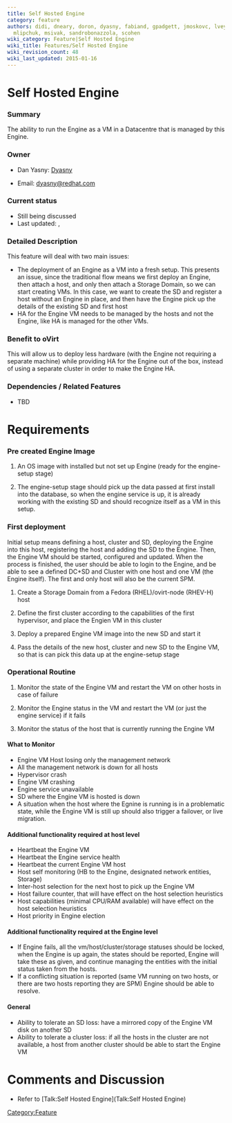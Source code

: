 ```yaml
---
title: Self Hosted Engine
category: feature
authors: didi, dneary, doron, dyasny, fabiand, gpadgett, jmoskovc, lveyde, mgoldboi,
  mlipchuk, msivak, sandrobonazzola, scohen
wiki_category: Feature|Self Hosted Engine
wiki_title: Features/Self Hosted Engine
wiki_revision_count: 48
wiki_last_updated: 2015-01-16
---
```


# Self Hosted Engine

### Summary

The ability to run the Engine as a VM in a Datacentre that is managed by this Engine.

### Owner

*   Dan Yasny: [ Dyasny](User:Dyasny)

<!-- -->

*   Email: <dyasny@redhat.com>

### Current status

*   Still being discussed
*   Last updated: ,

### Detailed Description

This feature will deal with two main issues:

*   The deployment of an Engine as a VM into a fresh setup. This presents an issue, since the traditional flow means we first deploy an Engine, then attach a host, and only then attach a Storage Domain, so we can start creating VMs. In this case, we want to create the SD and register a host without an Engine in place, and then have the Engine pick up the details of the existing SD and first host
*   HA for the Engine VM needs to be managed by the hosts and not the Engine, like HA is managed for the other VMs.

### Benefit to oVirt

This will allow us to deploy less hardware (with the Engine not requiring a separate machine) while providing HA for the Engine out of the box, instead of using a separate cluster in order to make the Engine HA.

### Dependencies / Related Features

*   TBD

# Requirements

### Pre created Engine Image

1. An OS image with installed but not set up Engine (ready for the engine-setup stage)

2. The engine-setup stage should pick up the data passed at first install into the database, so when the engine service is up, it is already working with the existing SD and should recognize itself as a VM in this setup.

### First deployment

Initial setup means defining a host, cluster and SD, deploying the Engine into this host, registering the host and adding the SD to the Engine. Then, the Engine VM should be started, configured and updated. When the process is finished, the user should be able to login to the Engine, and be able to see a defined DC+SD and Cluster with one host and one VM (the Engine itself). The first and only host will also be the current SPM.

1. Create a Storage Domain from a Fedora (RHEL)/ovirt-node (RHEV-H) host

2. Define the first cluster according to the capabilities of the first hypervisor, and place the Engien VM in this cluster

3. Deploy a prepared Engine VM image into the new SD and start it

4. Pass the details of the new host, cluster and new SD to the Engine VM, so that is can pick this data up at the engine-setup stage

### Operational Routine

1. Monitor the state of the Engine VM and restart the VM on other hosts in case of failure

2. Monitor the Engine status in the VM and restart the VM (or just the engine service) if it fails

3. Monitor the status of the host that is currently running the Engine VM

#### What to Monitor

*   Engine VM Host losing only the management network
*   All the management network is down for all hosts
*   Hypervisor crash
*   Engine VM crashing
*   Engine service unavailable
*   SD where the Engine VM is hosted is down
*   A situation when the host where the Egnine is running is in a problematic state, while the Engine VM is still up should also trigger a failover, or live migration.

#### Additional functionality required at host level

*   Heartbeat the Engine VM
*   Heartbeat the Engine service health
*   Heartbeat the current Engine VM host
*   Host self monitoring (HB to the Engine, designated network entities, Storage)
*   Inter-host selection for the next host to pick up the Engine VM
*   Host failure counter, that will have effect on the host selection heuristics
*   Host capabilities (minimal CPU/RAM available) will have effect on the host selection heuristics
*   Host priority in Engine election

#### Additional functionality required at the Engine level

*   If Engine fails, all the vm/host/cluster/storage statuses should be locked, when the Engine is up again, the states should be reported, Engine will take these as given, and continue managing the entities with the initial status taken from the hosts.
*   If a conflicting situation is reported (same VM running on two hosts, or there are two hosts reporting they are SPM) Engine should be able to resolve.

#### General

*   Ability to tolerate an SD loss: have a mirrored copy of the Engine VM disk on another SD
*   Ability to tolerate a cluster loss: if all the hosts in the cluster are not available, a host from another cluster should be able to start the Engine VM

# Comments and Discussion

*   Refer to [Talk:Self Hosted Engine](Talk:Self Hosted Engine)

<Category:Feature>
